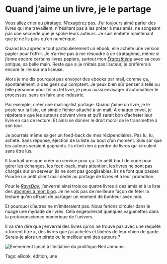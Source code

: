 # Quand j’aime un livre, je le partage

Vous allez crier au piratage. N’exagérez pas. J’ai toujours aimé parler des livres qui me travaillent, n'hésitant pas à les prêter à mes amis, ne songeant pas une seconde que je spolie leurs auteurs. Je suis embêté maintenant que je ne lis plus qu’en numérique.

Quand Isa apprécie tout particulièrement un ebook, elle achète une version papier pour l’offrir. Je n’arrive pas à me résoudre à ce stratagème, même si j’aime encore certains livres papiers, surtout mon [*Ératosthène*](http://blog.tcrouzet.com/eratosthene/) avec sa couv antique, sa belle main. Reste que si je n’étais pas l’auteur, je préférerais encore le lire sur ma liseuse.

Alors je me dis pourquoi pas envoyer des ebooks par mail, comme ça, spontanément, à des gens qui comptent. Je peux bien sûr penser à telle ou telle personne pour tel ou tel livre, je peux aussi envisager d’automatiser le processus, sans en faire une industrie.

Par exemple, créer une mailing-list partage. Quand j’aime un livre, je le poste sur la liste, un simple fichier attaché à un mail. À chaque envoi, je répéterais que les auteurs doivent vivre et qu’il serait bon d’acheter leur livre en cas de lecture. Et ainsi se donner le droit moral de le transmettre à son tour.

Je pourrais même exiger un feed-back de mes récipendiaires. Pas lu, lu, acheté. Sans réponse, éjection de la liste au bout d’un moment. Suis sûr que les auteurs seraient gagnants. Ils n’ont rien à perdre de livres qui circulent sans être lus.

Il faudrait presque créer un service pour ça. Un petit bout de code pour gérer les échanges, les feed-back, mais attention, les livres ne sont pas chargés sur un serveur, ils ne sont pas googlisables. Ils ne font que passer. Pondre un petit client mail dédié au partage de livres et à leur promotion.

Pour le [*RaysDay*](http://raysday.net/), j’enverrai ainsi trois ou quatre livres à des amis et à la liste des [abonnés à mon blog](http://blog.tcrouzet.com/abonnement-par-mail/). Je ne vois pas de meilleure façon de fêter la lecture qu’en offrant de partager un moment de bonheur avec moi.

Et pourquoi d’autres ne m’imiteraient pas. Nous ferions circuler dans le nuage une myriade de livres. Cela engendrerait quelques vaguelettes dans la protoconscience numérique de l’univers.

Il va s’en dire que j’enverrai des livres qu’on ne trouve pas avec une requête « torrent titre », des livres que j’ai achetés et libérés de leur chien de garde. Serais-je alors un pirate ou le meilleur ami des auteurs ?

![Évènement lancé à l'initiative du prolifique Neil Jomunsi.](http://blog.tcrouzet.comhttps://tcrouzet.com/images_tc/2014/08/raysday-600x296.jpg)



Tags: eBook, édition, une